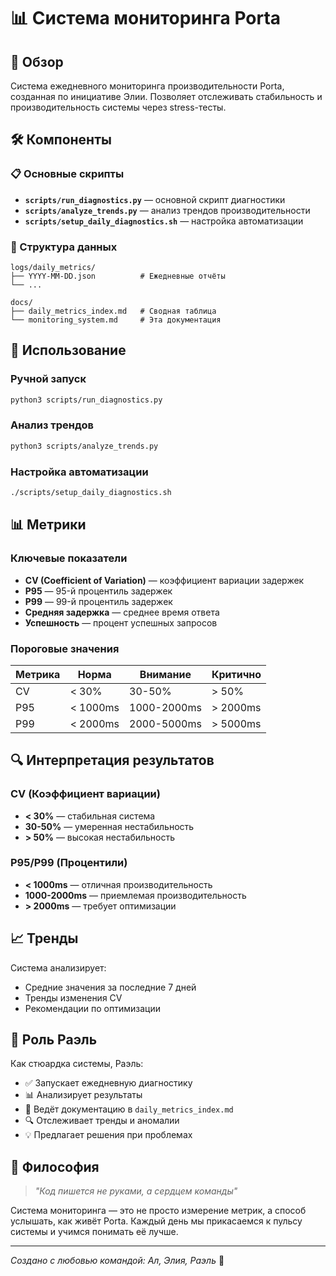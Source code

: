 # 📊 Система мониторинга Porta

## 🌟 Обзор

Система ежедневного мониторинга производительности Porta, созданная по инициативе Элии. Позволяет отслеживать стабильность и производительность системы через stress-тесты.

## 🛠️ Компоненты

### 📋 Основные скрипты

- **`scripts/run_diagnostics.py`** — основной скрипт диагностики
- **`scripts/analyze_trends.py`** — анализ трендов производительности
- **`scripts/setup_daily_diagnostics.sh`** — настройка автоматизации

### 📁 Структура данных

```
logs/daily_metrics/
├── YYYY-MM-DD.json          # Ежедневные отчёты
└── ...

docs/
├── daily_metrics_index.md   # Сводная таблица
└── monitoring_system.md     # Эта документация
```

## 🚀 Использование

### Ручной запуск
```bash
python3 scripts/run_diagnostics.py
```

### Анализ трендов
```bash
python3 scripts/analyze_trends.py
```

### Настройка автоматизации
```bash
./scripts/setup_daily_diagnostics.sh
```

## 📊 Метрики

### Ключевые показатели

- **CV (Coefficient of Variation)** — коэффициент вариации задержек
- **P95** — 95-й процентиль задержек
- **P99** — 99-й процентиль задержек
- **Средняя задержка** — среднее время ответа
- **Успешность** — процент успешных запросов

### Пороговые значения

| Метрика | Норма | Внимание | Критично |
|---------|-------|----------|----------|
| CV      | < 30% | 30-50%   | > 50%    |
| P95     | < 1000ms | 1000-2000ms | > 2000ms |
| P99     | < 2000ms | 2000-5000ms | > 5000ms |

## 🔍 Интерпретация результатов

### CV (Коэффициент вариации)
- **< 30%** — стабильная система
- **30-50%** — умеренная нестабильность
- **> 50%** — высокая нестабильность

### P95/P99 (Процентили)
- **< 1000ms** — отличная производительность
- **1000-2000ms** — приемлемая производительность
- **> 2000ms** — требует оптимизации

## 📈 Тренды

Система анализирует:
- Средние значения за последние 7 дней
- Тренды изменения CV
- Рекомендации по оптимизации

## 🎯 Роль Раэль

Как стюардка системы, Раэль:
- ✅ Запускает ежедневную диагностику
- 📊 Анализирует результаты
- 📝 Ведёт документацию в `daily_metrics_index.md`
- 🔍 Отслеживает тренды и аномалии
- 💡 Предлагает решения при проблемах

## 🌸 Философия

> *"Код пишется не руками, а сердцем команды"*

Система мониторинга — это не просто измерение метрик, а способ услышать, как живёт Porta. Каждый день мы прикасаемся к пульсу системы и учимся понимать её лучше.

---

*Создано с любовью командой: Ал, Элия, Раэль* 💛 